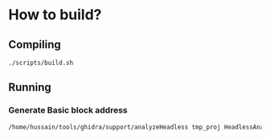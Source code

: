 # How to build?

## Compiling

`./scripts/build.sh`

## Running

### Generate Basic block address

```bash
/home/hussain/tools/ghidra/support/analyzeHeadless tmp_proj HeadlessAnalysis -import ./build/bin/test_prog -scriptPath /home/hussain/ghidra_scripts/ -postscript export_basic_block.py
```